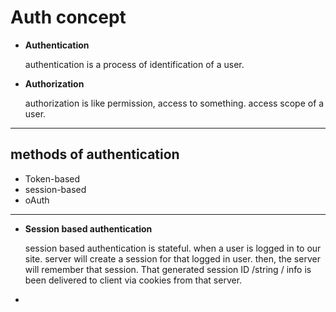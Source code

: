 # Auth concept

- **Authentication**
    
    authentication is a process of identification of a user.
    
- **************************Authorization**************************
    
    authorization is like permission, access to something. access scope of a user.
    

---

## methods of authentication

- Token-based
- session-based
- oAuth

---

- **Session based authentication**
    
    session based authentication is stateful. when a user is logged in to our site. server will create a session for that logged in user. then, the server will remember that session. That generated session ID /string / info is been delivered to client via cookies from that server.
    
-